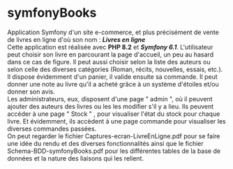 # symfonyBooks
Application Symfony d'un site e-commerce, et plus précisément de vente de livres en ligne d'où son nom : <b><i>Livres en ligne</i></b>
<br />
Cette application est réalisée avec <b>PHP 8.2</b> et <b><i>Symfony 6.1</i></b>. L'utilisateur peut choisir son livre en parcourant la page d'accueil, un peu au hasard dans ce cas de figure. Il peut aussi choisir selon la liste des auteurs ou selon celle des diverses catégories (Roman, récits, nouvelles, essais, etc.). Il dispose évidemment  d'un panier, il valide ensuite sa commande. Il peut donner une note au livre qu'il a acheté grâce à un système d'étoiles et/ou donner son avis.
<br />
Les administrateurs, eux, disposent d'une page " admin ", où il peuvent ajouter des auteurs des livres ou les les modifier s'il y  a lieu. Ils peuvent accéder à une page " Stock " , pour visualiser l'état du stock pour chaque livre. Et évidemment, ils accèdent à une page commande pour visualiser les diverses commandes passées.
<br />
On peut regarder le fichier Captures-ecran-LivreEnLigne.pdf pour se faire une idée du rendu et des diverses fonctionnalités ainsi que le fichier Schema-BDD-symfonyBooks.pdf pour les différentes tables de la base de données et la nature des liaisons qui les relient. 
